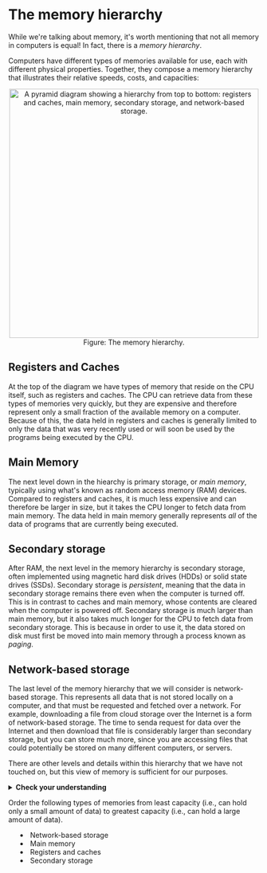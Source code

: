 # The memory hierarchy 

While we're talking about memory, it's worth mentioning that not all memory in computers is equal! In fact, there is a *memory hierarchy*.

Computers have different types of memories available for use, each with different physical properties. Together, they compose a memory hierarchy that illustrates their relative speeds, costs, and capacities:

<center>
<img
  src="/images/week-01/memory-hierarchy.png"
  alt="A pyramid diagram showing a hierarchy from top to bottom: registers and caches, main memory, secondary storage, and network-based storage."
  style="width:500px;" />
</center>

<figcaption align="center">Figure: The memory hierarchy.</figcaption>

## Registers and Caches

At the top of the diagram we have types of memory that reside on the CPU itself, such as registers and caches. The CPU can retrieve data from these types of memories very quickly, but they are expensive and therefore represent only a small fraction of the available memory on a computer. Because of this, the data held in registers and caches is generally limited to only the data that was very recently used or will soon be used by the programs being executed by the CPU.

## Main Memory

The next level down in the hiearchy is primary storage, or *main memory*, typically using what's known as random access memory (RAM) devices. Compared to registers and caches, it is much less expensive and can therefore be larger in size, but it takes the CPU longer to fetch data from main memory. The data held in main memory generally represents *all* of the data of programs that are currently being executed.

## Secondary storage

After RAM, the next level in the memory hierarchy is secondary storage, often implemented using magnetic hard disk drives (HDDs) or solid state drives (SSDs). Secondary storage is *persistent*, meaning that the data in secondary storage remains there even when the computer is turned off. This is in contrast to caches and main memory, whose contents are cleared when the computer is powered off. Secondary storage is much larger than main memory, but it also takes much longer for the CPU to fetch data from secondary storage. This is because in order to use it, the data stored on disk must first be moved into main memory through a process known as *paging*.

## Network-based storage

The last level of the memory hierarchy that we will consider is network-based storage. This represents all data that is not stored locally on a computer, and that must be requested and fetched over a network. For example, downloading a file from cloud storage over the Internet is a form of network-based storage. The time to senda request for data over the Internet and then download that file is considerably larger than secondary storage, but you can store much more, since you are accessing files that could potentially be stored on many different computers, or servers.

There are other levels and details within this hierarchy that we have not touched on, but this view of memory is sufficient for our purposes.

<details>
<summary>
<b>Check your understanding</b>

Order the following types of memories from least capacity (i.e., can hold only a small amount of data) to greatest capacity (i.e., can hold a large amount of data).

- Network-based storage
- Main memory
- Registers and caches
- Secondary storage

</summary>

<b>Answer.</b> In order from smallest to largest capacity: registers and caches, main memory, secondary storage, network-based storage. This is also the ordering of the fastest to slowest types of memory.

</details>
